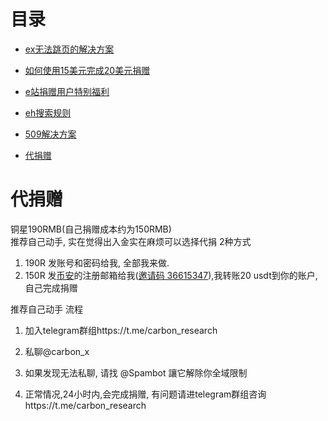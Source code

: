 # 目录
*  [ex无法跳页的解决方案](https://github.com/kk9448/ehDonate/blob/main/ex无法跳页的解决方案.md)

*  [如何使用15美元完成20美元捐赠](https://github.com/kk9448/ehDonate/blob/main/README.md)

*  [e站捐赠用户特别福利](https://github.com/kk9448/ehDonate/blob/main/eh捐赠用户特别福利.md)

*  [eh搜索规则](https://github.com/kk9448/ehDonate/blob/main/eh搜索规则.md)

*  [509解决方案](https://github.com/kk9448/ehDonate/blob/main/509解决方案.md)

*  [代捐赠](https://github.com/kk9448/ehDonate/blob/main/代捐赠.md)

# 代捐赠
铜星190RMB(自己捐赠成本约为150RMB)</br>
推荐自己动手, 实在觉得出入金实在麻烦可以选择代捐
2种方式
1) 190R 发账号和密码给我, 全部我来做. 
2) 150R 发[币安](https://accounts.binance.com/zh-CN/register?ref=36615347)的注册邮箱给我([邀请码 36615347](https://accounts.binance.com/zh-CN/register?ref=36615347)),我转账20 usdt到你的账户, 自己完成捐赠

推荐自己动手
流程

1) 加入telegram群组https://t.me/carbon_research

2) 私聊@carbon_x 

3) 如果发现无法私聊, 请找 @Spambot 讓它解除你全域限制

4) 正常情况,24小时内,会完成捐赠, 有问题请进telegram群组咨询https://t.me/carbon_research
